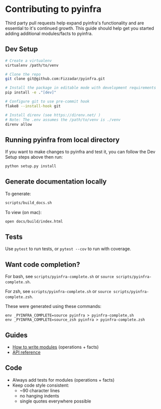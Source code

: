 # Contributing to pyinfra

Third party pull requests help expand pyinfra's functionality and are essential to it's continued growth. This guide should help get you started adding additional modules/facts to pyinfra.


## Dev Setup

```sh
# Create a virtualenv
virtualenv /path/to/venv

# Clone the repo
git clone git@github.com:Fizzadar/pyinfra.git

# Install the package in editable mode with development requirements
pip install -e ."[dev]"

# Configure git to use pre-commit hook
flake8 --install-hook git

# Install direnv (see https://direnv.net/ )
# Note: The .env assumes the /path/to/venv is ./venv
direnv allow
```

## Running pyinfra from local directory
If you want to make changes to pyinfra and test it, you can follow the Dev Setup steps above then run:

```sh
python setup.py install
```

## Generate documentation locally

To generate:
```sh
scripts/build_docs.sh
```

To view (on mac):

```sh
open docs/build/index.html
```

## Tests

Use `pytest` to run tests, or `pytest --cov` to run with coverage.

## Want code completion?

For bash, see `scripts/pyinfra-complete.sh` or `source scripts/pyinfra-complete.sh`.

For zsh, see `scripts/pyinfra-complete.sh` or `source scripts/pyinfra-complete.zsh`.

These were generated using these commands:

```
env _PYINFRA_COMPLETE=source pyinfra > pyinfra-complete.sh
env _PYINFRA_COMPLETE=source_zsh pyinfra > pyinfra-complete.zsh
```

## Guides

+ [How to write modules](https://pyinfra.readthedocs.io/page/api/modules.html) (operations + facts)
+ [API reference](https://pyinfra.readthedocs.io/page/api/reference.html)


## Code

+ Always add tests for modules (operations + facts)
+ Keep code style consistent:
    - ~90 character lines
    - no hanging indents
    - single quotes everywhere possible
